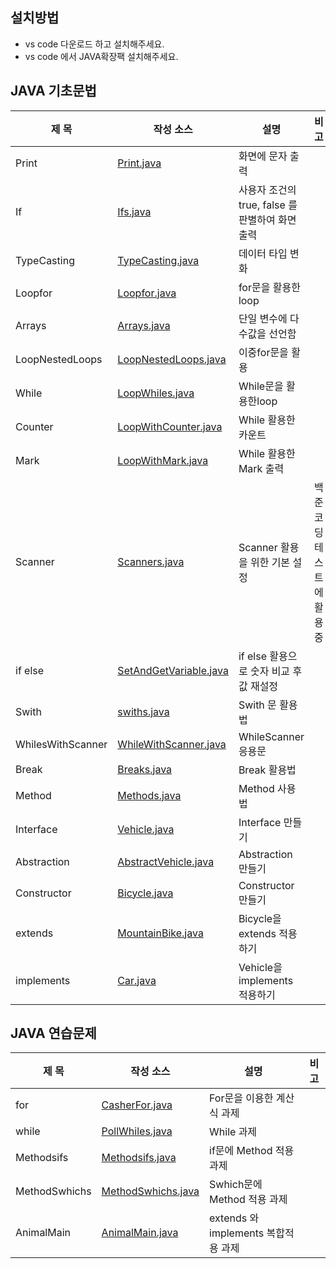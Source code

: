 ## 설치방법 
- vs code 다운로드 하고 설치해주세요.
- vs code 에서 JAVA확장팩 설치해주세요.

## JAVA 기초문법
| 제 목 | 작성 소스 | 설명 | 비 고 |
| --- | --- | --- | --- |
| Print | [Print.java](./src/Prints.java) | 화면에 문자 출력 |   |
| If | [Ifs.java](./src/Ifs.java)| 사용자 조건의 true, false 를 판별하여 화면 출력 |  |
| TypeCasting | [TypeCasting.java](./src/TypeCasting.java) | 데이터 타입 변화  | |
| Loopfor | [Loopfor.java](./src/LoopFor.java) | for문을 활용한 loop | |
| Arrays | [Arrays.java](./src/Arrays.java) | 단일 변수에 다수값을 선언함 | |
| LoopNestedLoops | [LoopNestedLoops.java](./src/LoopNestedLoops.java) | 이중for문을 활용 | |
| While | [LoopWhiles.java](./src/LoopWhiles.java) | While문을 활용한loop | |
| Counter | [LoopWithCounter.java](./src/LoopWithCounter.java) | While 활용한 카운트 | |
| Mark | [LoopWithMark.java](./src/LoopWithMark.java) | While 활용한 Mark 출력 | |
| Scanner | [Scanners.java](./src/Scanners.java) | Scanner 활용을 위한 기본 설정 | 백준코딩 테스트에 활용중 |
| if else | [SetAndGetVariable.java](./src/SetAndGetVariable.java) | if else 활용으로 숫자 비교 후 값 재설정 | |
| Swith | [swiths.java](./src/swiths.java) | Swith 문 활용법 | |
| WhilesWithScanner | [WhileWithScanner.java](./src/WhileWithScanner.java) | WhileScanner 응용문 | |
| Break | [Breaks.java](./src/Breaks.java) | Break 활용법 | |
| Method | [Methods.java](./src/Methods.java) | Method 사용법 | |
| Interface | [Vehicle.java](./src/vehicles/Vehicle.java) | Interface 만들기 | |
| Abstraction| [AbstractVehicle.java](./src/vehicles/AbstractVehicle.java) | Abstraction 만들기 | |
| Constructor | [Bicycle.java](./src/vehicles/Bicycle.java) | Constructor 만들기 | |
| extends| [MountainBike.java](./src/vehicles/MountainBike.java) | Bicycle을 extends 적용하기 | |
| implements | [Car.java](./src/vehicles/Car.java) | Vehicle을 implements 적용하기 | 



## JAVA 연습문제
| 제 목 | 작성 소스 | 설명 | 비 고 |
| --- | --- | --- | --- |
| for | [CasherFor.java](./src/cases/CasherFor.java) | For문을 이용한 계산식 과제| |
| while | [PollWhiles.java](./src/cases/PollWhiles.java) | While 과제 | |
| Methodsifs |[Methodsifs.java](./src/Methodsifs.java)| if문에 Method 적용 과제 | |
| MethodSwhichs | [MethodSwhichs.java](./src/MethodSwhichs.java)| Swhich문에 Method 적용 과제 | |
| AnimalMain | [AnimalMain.java](./src/animals/AnimalMain.java) | extends 와 implements 복합적용 과제 ||
